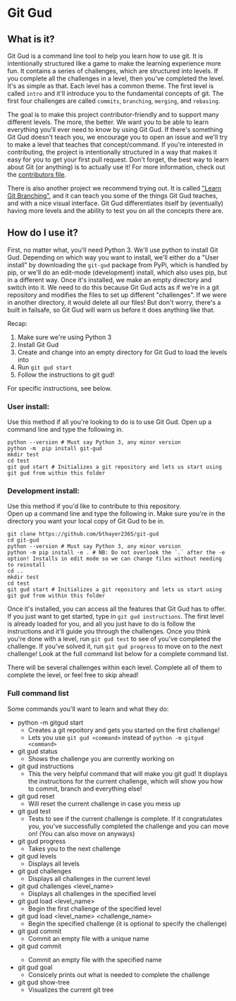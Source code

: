 # Git Gud
## What is it?
Git Gud is a command line tool to help you learn how to use git. It is intentionally structured like a game to make the learning experience more fun. It contains a series of challenges, which are structured into levels. If you complete all the challenges in a level, then you've completed the level. It's as simple as that. Each level has a common theme. The first level is called `intro` and it'll introduce you to the fundamental concepts of git. The first four challenges are called `commits`, `branching`, `merging`, and `rebasing`.

The goal is to make this project contributor-friendly and to support many different levels. The more, the better. We want you to be able to learn everything you'll ever need to know by using Git Gud. If there's something Git Gud doesn't teach you, we encourage you to open an issue and we'll try to make a level that teaches that concept/command. If you're interested in contributing, the project is intentionally structured in a way that makes it easy for you to get your first pull request. Don't forget, the best way to learn about Git (or anything) is to actually use it! For more information, check out the [contributors file](https://github.com/bthayer2365/git-gud/blob/master/CONTRIBUTING.md). 

There is also another project we recommend trying out. It is called ["Learn Git Branching"](https://learngitbranching.js.org), and it can teach you some of the things Git Gud teaches, and with a nice visual interface. Git Gud differentiates itself by (eventually) having more levels and the ability to test you on all the concepts there are.

## How do I use it?
First, no matter what, you'll need Python 3. We'll use python to install Git Gud. Depending on which way you want to install, we'll either do a "User install" by downloading the `git-gud` package from PyPi, which is handled by pip, or we'll do an edit-mode (development) install, which also uses pip, but in a different way. Once it's installed, we make an empty directory and switch into it. We need to do this because Git Gud acts as if we're in a git repository and modifies the files to set up different "challenges". If we were in another directory, it would delete all our files! But don't worry, there's a built in failsafe, so Git Gud will warn us before it does anything like that.

Recap:

1. Make sure we're using Python 3
2. Install Git Gud
3. Create and change into an empty directory for Git Gud to load the levels into
4. Run `git gud start`
5. Follow the instructions to git gud!

For specific instructions, see below.

### User install:
Use this method if all you're looking to do is to use Git Gud.
Open up a command line and type the following in.
```
python --version # Must say Python 3, any minor version
python -m  pip install git-gud
mkdir test
cd test
git gud start # Initializes a git repository and lets us start using git gud from within this folder
```

### Development install:  
Use this method if you'd like to contribute to this repository.  
Open up a command line and type the following in. Make sure you're in the directory you want your local copy of Git Gud to be in.
```
git clone https://github.com/bthayer2365/git-gud
cd git-gud
python --version # Must say Python 3, any minor version
python -m pip install -e . # NB: Do not overlook the `.` after the -e option! Installs in edit mode so we can change files without needing to reinstall
cd ..
mkdir test
cd test
git gud start # Initializes a git repository and lets us start using git gud from within this folder
```

Once it's installed, you can access all the features that Git Gud has to offer. If you just want to get started, type in `git gud instructions`. The first level is already loaded for you, and all you just have to do is follow the instructions and it'll guide you through the challenges. Once you think you're done with a level, run `git gud test` to see of you've completed the challenge. If you've solved it, run `git gud progress` to move on to the next challenge! Look at the full command list below for a complete command list.

There will be several challenges within each level. Complete all of them to complete the level, or feel free to skip ahead!


### Full command list
Some commands you'll want to learn and what they do:
* python -m gitgud start 
  * Creates a git repoitory and gets you started on the first challenge!
  * Lets you use `git gud <command>` instead of `python -m gitgud <command>`
* git gud status
  * Shows the challenge you are currently working on
* git gud instructions
  * This the very helpful command that will make you git gud! It displays the instructions for the current challenge, which will show you how to commit, branch and everything else!
* git gud reset
  * Will reset the current challenge in case you mess up
* git gud test
  * Tests to see if the current challenge is complete. If it congratulates you, you've successfully completed the challenge and you can move on! (You can also move on anyways)
* git gud progress
  * Takes you to the next challenge
* git gud levels
  * Displays all levels
* git gud challenges
  * Displays all challenges in the current level
* git gud challenges <level_name>
  * Displays all challenges in the specified level
* git gud load <level_name>
  * Begin the first challenge of the specified level
* git gud load <level_name> <challenge_name>
  * Begin the specified challenge (it is optional to specify the challenge)
* git gud commit
  * Commit an empty file with a unique name
* git gud commit <name>
  * Commit an empty file with the specified name
* git gud goal
  * Consicely prints out what is needed to complete the challenge
* git gud show-tree
  * Visualizes the current git tree
